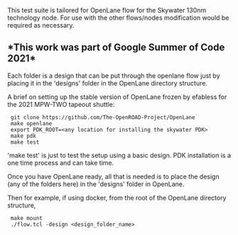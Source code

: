 This test suite is tailored for OpenLane flow for the Skywater 130nm technology node. For use with the other flows/nodes modification would be required as necessary.

<h2> *This work was part of Google Summer of Code 2021* </h2>

Each folder is a design that can be put through the openlane flow just by placing it in the 'designs' folder in the OpenLane directory structure.

A brief on setting up the stable version of OpenLane frozen by efabless for the 2021 MPW-TWO tapeout shuttle:
```
 git clone https://github.com/The-OpenROAD-Project/OpenLane
 make openlane
 export PDK_ROOT=<any location for installing the skywater PDK>
 make pdk
 make test                   
```
'make test' is just to test the setup using a basic design. PDK installation is a one time process and can take time.

Once you have OpenLane ready, all that is needed is to place the design (any of the folders here) in the 'designs' folder in OpenLane.

Then for example, if using docker, from the root of the OpenLane directory structure,
```
 make mount
 ./flow.tcl -design <design_folder_name>
```
